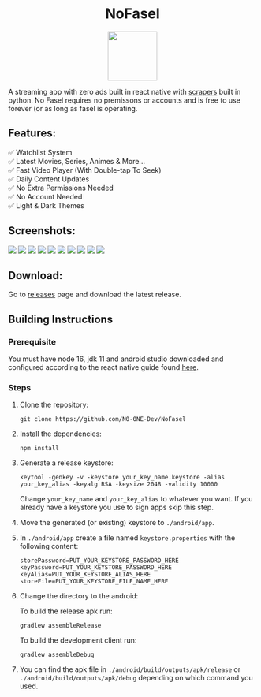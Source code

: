 <h1 align="center">NoFasel</h1>

<p align="center" >
<img src="https://i.imgur.com/NvLCO9U.png" width="100px" height="100px">
</p>

A streaming app with zero ads built in react native with [scrapers](https://github.com/N0-0NE-Dev/no-fasel-scrapers) built in python. No Fasel requires no premissons or accounts and is free to use forever (or as long as fasel is operating.

## Features:

✅ Watchlist System  
✅ Latest Movies, Series, Animes & More...  
✅ Fast Video Player (With Double-tap To Seek)  
✅ Daily Content Updates  
✅ No Extra Permissions Needed  
✅ No Account Needed  
✅ Light & Dark Themes

## Screenshots:

   <p float="left">
      <img src="https://i.imgur.com/SwPY24el.png" /> 
      <img src="https://i.imgur.com/aCm9vOWl.png" /> 
      <img src="https://i.imgur.com/SY76kbKl.png" /> 
      <img src="https://i.imgur.com/5l3L5Mvl.png" /> 
      <img src="https://i.imgur.com/CATSRhLl.png" /> 
      <img src="https://i.imgur.com/hWfGkWal.png" /> 
      <img src="https://i.imgur.com/tSySR0fl.png" /> 
      <img src="https://i.imgur.com/pIDzfW0l.png" /> 
      <img src="https://i.imgur.com/bEkYPZBl.png" /> 
      <img src="https://i.imgur.com/7A7fDtml.png" />
   </p>

## Download:

Go to [releases](https://github.com/N0-0NE-Dev/NoFasel/releases) page and download the latest release.

## Building Instructions

### Prerequisite

You must have node 16, jdk 11 and android studio downloaded and configured according to the react native guide found [here](https://reactnative.dev/docs/environment-setup).

### Steps

1. Clone the repository:

   ```
   git clone https://github.com/N0-0NE-Dev/NoFasel
   ```

2. Install the dependencies:

   ```
   npm install
   ```

3. Generate a release keystore:

   ```
   keytool -genkey -v -keystore your_key_name.keystore -alias your_key_alias -keyalg RSA -keysize 2048 -validity 10000
   ```

   Change `your_key_name` and `your_key_alias` to whatever you want. If you already have a keystore you use to sign apps skip this step.

4. Move the generated (or existing) keystore to `./android/app`.

5. In `./android/app` create a file named `keystore.properties` with the following content:

   ```
   storePassword=PUT_YOUR_KEYSTORE_PASSWORD_HERE
   keyPassword=PUT_YOUR_KEYSTORE_PASSWORD_HERE
   keyAlias=PUT_YOUR_KEYSTORE_ALIAS_HERE
   storeFile=PUT_YOUR_KEYSTORE_FILE_NAME_HERE
   ```

6. Change the directory to the android:

   To build the release apk run:

   ```
   gradlew assembleRelease
   ```

   To build the development client run:

   ```
   gradlew assembleDebug
   ```

7. You can find the apk file in `./android/build/outputs/apk/release` or `./android/build/outputs/apk/debug` depending on which command you used.
